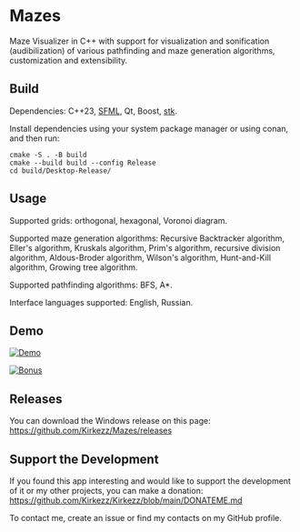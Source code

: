 # Mazes

Maze Visualizer in C++ with support for visualization and sonification (audibilization) of various pathfinding and maze generation algorithms, customization and extensibility.

## Build

Dependencies: C++23, [SFML](https://github.com/SFML/SFML), Qt, Boost, [stk](https://github.com/thestk/stk).

Install dependencies using your system package manager or using conan, and then run:
```
cmake -S . -B build
cmake --build build --config Release
cd build/Desktop-Release/
```

## Usage

Supported grids: orthogonal, hexagonal, Voronoi diagram.

Supported maze generation algorithms: Recursive Backtracker algorithm, Eller's algorithm, Kruskals algorithm, Prim's algorithm, recursive division algorithm, Aldous-Broder algorithm, Wilson's algorithm, Hunt-and-Kill algorithm, Growing tree algorithm.

Supported pathfinding algorithms: BFS, A*.

Interface languages supported: English, Russian.

## Demo

[![Demo](http://i.ytimg.com/vi/Yr6sOimsF-E/hqdefault.jpg)](https://www.youtube.com/watch?v=Yr6sOimsF-E)

[![Bonus](http://i.ytimg.com/vi/bniqlOn-6-4/hqdefault.jpg)](https://www.youtube.com/watch?v=bniqlOn-6-4)

## Releases

You can download the Windows release on this page: https://github.com/Kirkezz/Mazes/releases

## Support the Development

If you found this app interesting and would like to support the development of it or my other projects, you can make a donation: https://github.com/Kirkezz/Kirkezz/blob/main/DONATEME.md

To contact me, create an issue or find my contacts on my GitHub profile.
